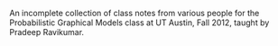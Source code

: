 An incomplete collection of class notes from various people for the
Probabilistic Graphical Models class at UT Austin, Fall 2012, taught by
Pradeep Ravikumar.
